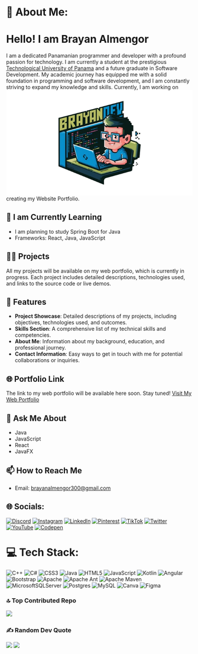 # 💫 About Me: 

# Hello! I am Brayan Almengor 


I am a dedicated Panamanian programmer and developer with a profound passion for technology. I am currently a student at the prestigious [Technological University of Panama](https://www.utp.ac.pa/) and a future graduate in Software Development. My academic journey has equipped me with a solid foundation in programming and software development, and I am constantly striving to expand my knowledge and skills.
<img src="/imagedev2.png" alt="My Image" align="right" width="800"/>
Currently, I am working on creating my Website Portfolio.

## 🌱 I am Currently Learning
- I am planning to study Spring Boot for Java
- Frameworks: React, Java, JavaScript

## 👨‍💻 Projects

All my projects will be available on my web portfolio, which is currently in progress. Each project includes detailed descriptions, technologies used, and links to the source code or live demos.

## 🌟 Features

- **Project Showcase**: Detailed descriptions of my projects, including objectives, technologies used, and outcomes.
- **Skills Section**: A comprehensive list of my technical skills and competencies.
- **About Me**: Information about my background, education, and professional journey.
- **Contact Information**: Easy ways to get in touch with me for potential collaborations or inquiries.

## 🌐 Portfolio Link

The link to my web portfolio will be available here soon. Stay tuned!
[Visit My Web Portfolio](https://brayandevpty.netlify.app/) 

## 💬 Ask Me About

- Java 
- JavaScript
- React
- JavaFX 
## 📫 How to Reach Me

- Email: brayanalmengor300@gmail.com



## 🌐 Socials:
[![Discord](https://img.shields.io/badge/Discord-%237289DA.svg?logo=discord&logoColor=white)](https://discord.gg/Bryan.DEV) [![Instagram](https://img.shields.io/badge/Instagram-%23E4405F.svg?logo=Instagram&logoColor=white)](https://instagram.com/aabjtecno) [![LinkedIn](https://img.shields.io/badge/LinkedIn-%230077B5.svg?logo=linkedin&logoColor=white)](https://linkedin.com/in/brayan-almengor) [![Pinterest](https://img.shields.io/badge/Pinterest-%23E60023.svg?logo=Pinterest&logoColor=white)](https://pinterest.com/brayanalmengor300) [![TikTok](https://img.shields.io/badge/TikTok-%23000000.svg?logo=TikTok&logoColor=white)](https://tiktok.com/@aabj_cx) [![Twitter](https://img.shields.io/badge/Twitter-%231DA1F2.svg?logo=Twitter&logoColor=white)](https://twitter.com/brayanalmengor0) [![YouTube](https://img.shields.io/badge/YouTube-%23FF0000.svg?logo=YouTube&logoColor=white)](https://youtube.com/@brayantecno) [![Codepen](https://img.shields.io/badge/Codepen-000000?style=for-the-badge&logo=codepen&logoColor=white)](https://codepen.io/brayanalmengor04) 

# 💻 Tech Stack:
![C++](https://img.shields.io/badge/c++-%2300599C.svg?style=for-the-badge&logo=c%2B%2B&logoColor=white) ![C#](https://img.shields.io/badge/c%23-%23239120.svg?style=for-the-badge&logo=c-sharp&logoColor=white) ![CSS3](https://img.shields.io/badge/css3-%231572B6.svg?style=for-the-badge&logo=css3&logoColor=white) ![Java](https://img.shields.io/badge/java-%23ED8B00.svg?style=for-the-badge&logo=java&logoColor=white) ![HTML5](https://img.shields.io/badge/html5-%23E34F26.svg?style=for-the-badge&logo=html5&logoColor=white) ![JavaScript](https://img.shields.io/badge/javascript-%23323330.svg?style=for-the-badge&logo=javascript&logoColor=%23F7DF1E) ![Kotlin](https://img.shields.io/badge/kotlin-%230095D5.svg?style=for-the-badge&logo=kotlin&logoColor=white) ![Angular](https://img.shields.io/badge/angular-%23DD0031.svg?style=for-the-badge&logo=angular&logoColor=white) ![Bootstrap](https://img.shields.io/badge/bootstrap-%23563D7C.svg?style=for-the-badge&logo=bootstrap&logoColor=white) ![Apache](https://img.shields.io/badge/apache-%23D42029.svg?style=for-the-badge&logo=apache&logoColor=white) ![Apache Ant](https://img.shields.io/badge/Apache%20Ant-A81C7D?style=for-the-badge&logo=Apache%20Ant&logoColor=white) ![Apache Maven](https://img.shields.io/badge/Apache%20Maven-C71A36?style=for-the-badge&logo=Apache%20Maven&logoColor=white) ![MicrosoftSQLServer](https://img.shields.io/badge/Microsoft%20SQL%20Sever-CC2927?style=for-the-badge&logo=microsoft%20sql%20server&logoColor=white) ![Postgres](https://img.shields.io/badge/postgres-%23316192.svg?style=for-the-badge&logo=postgresql&logoColor=white) ![MySQL](https://img.shields.io/badge/mysql-%2300f.svg?style=for-the-badge&logo=mysql&logoColor=white) ![Canva](https://img.shields.io/badge/Canva-%2300C4CC.svg?style=for-the-badge&logo=Canva&logoColor=white) 	![Figma](https://img.shields.io/badge/figma-%23F24E1E.svg?style=for-the-badge&logo=figma&logoColor=white)


### 🔝 Top Contributed Repo
![](https://github-contributor-stats.vercel.app/api?username=brayanalmengor04&limit=5&theme=radical&combine_all_yearly_contributions=true)

### ✍️ Random Dev Quote
![](https://quotes-github-readme.vercel.app/api?type=horizontal&theme=radical)
[![](https://visitcount.itsvg.in/api?id=brayanalmengor04&icon=2&color=5)](https://visitcount.itsvg.in)

<!-- Proudly created with GPRM ( https://gprm.itsvg.in ) -->
